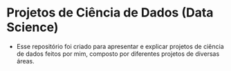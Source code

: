 # Projetos de Ciência de Dados (Data Science)
- Esse repositório foi criado para apresentar e explicar projetos de ciência de dados feitos por mim, composto por diferentes projetos de diversas áreas.
